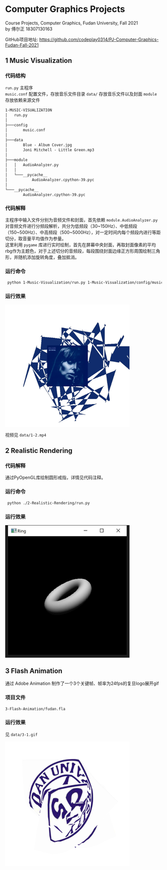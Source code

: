 # Computer Graphics Projects
Course Projects, Computer Graphics, Fudan University, Fall 2021  
by 傅尔正 18307130163  

GitHub项目地址: https://github.com/codeplay0314/PJ-Computer-Graphics-Fudan-Fall-2021

## 1 Music Visualization

### 代码结构
`run.py` 主程序  
`music.conf` 配置文件，存放音乐文件目录
`data/` 存放音乐文件以及封面
`module` 存放依赖来源文件
```
1-MUSIC-VISUALIZATION
│   run.py
│
├───config
│       music.conf
│
├───data
│       Blue - Album Cover.jpg
│       Joni Mitchell - Little Green.mp3
│
├───module
│   │   AudioAnalyzer.py
│   │
│   └───__pycache__
│           AudioAnalyzer.cpython-39.pyc
│
└───__pycache__
        AudioAnalyzer.cpython-39.pyc
```

### 代码解释
主程序中输入文件分别为音频文件和封面，首先依赖 `module.AudioAnalyzer.py` 对音频文件进行分频段解析，共分为低频段（30\~150Hz）、中低频段（150\~500Hz）、中高频段（500\~5000Hz），对一定时间内每个频段内进行等距切分，取音量平均值作为参量。  
这里利用 `pygame` 库进行实时绘制，首先在屏幕中央封面，再取封面像素的平均rbg作为主题色，对于上述切分的音频段，每段围绕封面边缘正方形周围绘制三角形，并随机添加旋转角度，叠加抵消。

### 运行命令
```bash
 python 1-Music-Visualization/run.py 1-Music-Visualization/config/music.conf
 ```

 ### 运行效果
<img src="data/1-1.jpg" width = "400" alt="result2" align=center />  

 视频见 `data/1-2.mp4`

 ## 2 Realistic Rendering

### 代码解释
通过PyOpenGL库绘制圆形戒指，详情见代码注释。

### 运行命令

```bash
 python ./2-Realistic-Rendering/run.py
 ```

 ### 运行效果
<img src="data/2-1.jpg" width = "400" alt="result2" align=center />
  
## 3 Flash Animation
通过 Adobe Animation 制作了一个3个关键帧、帧率为24fps的复旦logo展开gif

### 项目文件
`3-Flash-Animation/fudan.fla`

### 运行效果
见 `data/3-1.gif`  

<img src="data/3-1.gif" width = "400" alt="result3" align=center />